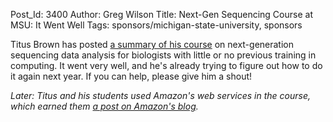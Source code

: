 Post_Id: 3400
Author: Greg Wilson
Title: Next-Gen Sequencing Course at MSU: It Went Well
Tags: sponsors/michigan-state-university, sponsors

<p>Titus Brown has posted <a href="http://ivory.idyll.org/blog/jun-10/ngs-course-postmortem.html">a summary of his course</a> on next-generation sequencing data analysis for biologists with little or no previous training in computing. It went very well, and he's already trying to figure out how to do it again next year. If you can help, please give him a shout!</p>
<p><em>Later: Titus and his students used Amazon's web services in the course, which earned them <a href="http://aws.typepad.com/aws/2010/06/big-data-workshop-and-ec2.html">a post on Amazon's blog</a>.</em></p>
